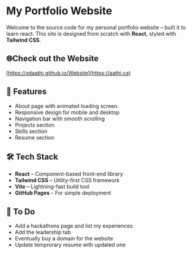 # My Portfolio Website

Welcome to the source code for my personal portfolio website – built it to learn react. This site is designed from scratch with **React**, styled with **Tailwind CSS**.

## 🌐Check out the Website

[https://xdaathi.github.io/Website](https://aathi.ca)

## 📁 Features

- About page with animated loading screen.
- Responsive design for mobile and desktop
- Navigation bar with smooth scrolling
- Projects section
- Skills section
- Resume section

## 🛠️ Tech Stack

- **React** – Component-based front-end library
- **Tailwind CSS** – Utility-first CSS framework
- **Vite** – Lightning-fast build tool
- **GitHub Pages** – For simple deployment

## 📍 To Do

- Add a hackathons page and list my experiences
- Add the leadership tab
- Eventually buy a domain for the website
- Update temprorary resume with updated one
